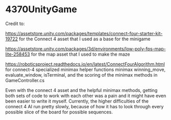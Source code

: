 # 4370UnityGame

Credit to:

https://assetstore.unity.com/packages/templates/connect-four-starter-kit-19722 for the Connect 4 asset that I used as a base for the minigame

https://assetstore.unity.com/packages/3d/environments/low-poly-fps-map-lite-258453 for the map asset that I used to make the maze

https://roboticsproject.readthedocs.io/en/latest/ConnectFourAlgorithm.html for connect-4 specialized minimax helper functions minimax winning_move, evaluate_window, isTerminal,
and the scoring of the minimax methods in GameController.cs


Even with the connect 4 asset and the helpful minimax methods, getting both sets of code to work with each other was a pain and it might have even been easier to write it myself. Currently, the higher difficulties of the connect 4 AI run pretty slowly, because of how it has to look through every possible slice of the board for possible sequences.